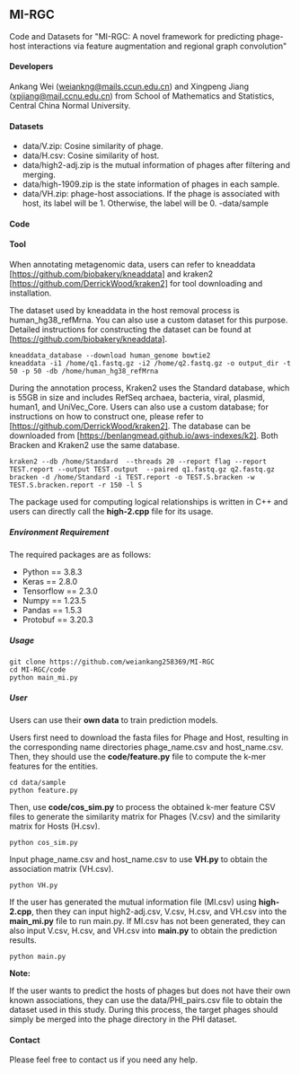 ## MI-RGC

Code and Datasets for "MI-RGC: A novel framework for predicting phage-host interactions via feature augmentation and regional graph convolution"

#### Developers

Ankang Wei (weiankng@mails.ccun.edu.cn) and Xingpeng Jiang (xpjiang@mail.ccnu.edu.cn) from School of Mathematics and Statistics, Central China Normal University.

#### Datasets

- data/V.zip: Cosine similarity of phage.
- data/H.csv: Cosine similarity of host.
- data/high2-adj.zip is the mutual information of phages after filtering and merging.
- data/high-1909.zip is the state information of phages in each sample.
- data/VH.zip: phage-host associations. If the phage is associated with host, its label will be 1. Otherwise, the label will be 0.
-data/sample


#### Code

#### Tool

When annotating metagenomic data, users can refer to kneaddata [https://github.com/biobakery/kneaddata] and kraken2 [https://github.com/DerrickWood/kraken2] for tool downloading and installation. 

The dataset used by kneaddata in the host removal process is human_hg38_refMrna. 
You can also use a custom dataset for this purpose. Detailed instructions for constructing the dataset can be found at [https://github.com/biobakery/kneaddata].

```
kneaddata_database --download human_genome bowtie2
kneaddata -i1 /home/q1.fastq.gz -i2 /home/q2.fastq.gz -o output_dir -t 50 -p 50 -db /home/human_hg38_refMrna
```

During the annotation process, Kraken2 uses the Standard database, which is 55GB in size and includes RefSeq archaea, bacteria, viral, plasmid, human1, and UniVec_Core. Users can also use a custom database; for instructions on how to construct one, please refer to [https://github.com/DerrickWood/kraken2]. The database can be downloaded from [https://benlangmead.github.io/aws-indexes/k2]. Both Bracken and Kraken2 use the same database.

```
kraken2 --db /home/Standard  --threads 20 --report flag --report TEST.report --output TEST.output  --paired q1.fastq.gz q2.fastq.gz
bracken -d /home/Standard -i TEST.report -o TEST.S.bracken -w TEST.S.bracken.report -r 150 -l S
```

The package used for computing logical relationships is written in C++ and users can directly call the **high-2.cpp** file for its usage.

##### Environment Requirement

The required packages are as follows:

- Python == 3.8.3
- Keras == 2.8.0
- Tensorflow == 2.3.0
- Numpy == 1.23.5
- Pandas == 1.5.3
- Protobuf == 3.20.3

##### Usage

```
git clone https://github.com/weiankang258369/MI-RGC
cd MI-RGC/code
python main_mi.py
```

##### User

Users can use their **own data** to train prediction models. 

Users first need to download the fasta files for Phage and Host, resulting in the corresponding name directories phage_name.csv and host_name.csv. Then, they should use the **code/feature.py** file to compute the k-mer features for the entities.

```
cd data/sample
python feature.py
```
Then, use **code/cos_sim.py** to process the obtained k-mer feature CSV files to generate the similarity matrix for Phages (V.csv) and the similarity matrix for Hosts (H.csv).

```
python cos_sim.py
```
Input phage_name.csv and host_name.csv to use **VH.py** to obtain the association matrix (VH.csv).

```
python VH.py
```
If the user has generated the mutual information file (MI.csv) using **high-2.cpp**, then they can input high2-adj.csv, V.csv, H.csv, and VH.csv into the **main_mi.py** file to run main.py. If MI.csv has not been generated, they can also input V.csv, H.csv, and VH.csv into **main.py** to obtain the prediction results.

```
python main.py
```

**Note:** 

If the user wants to predict the hosts of phages but does not have their own known associations, they can use the data/PHI_pairs.csv file to obtain the dataset used in this study. During this process, the target phages should simply be merged into the phage directory in the PHI dataset.


#### Contact

Please feel free to contact us if you need any help.
